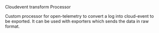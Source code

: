 Cloudevent transform Processor

Custom processor for open-telemetry to convert a log into cloud-event to be exported.
It can be used with exporters which sends the data in raw format.
